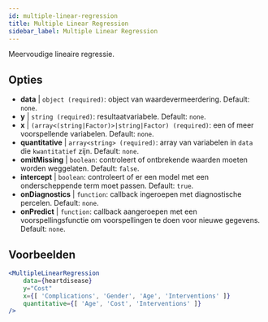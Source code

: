 ```yaml
---
id: multiple-linear-regression
title: Multiple Linear Regression
sidebar_label: Multiple Linear Regression
---
```


Meervoudige lineaire regressie.

## Opties

* __data__ | `object (required)`: object van waardevermeerdering. Default: `none`.
* __y__ | `string (required)`: resultaatvariabele. Default: `none`.
* __x__ | `(array<(string|Factor)>|string|Factor) (required)`: een of meer voorspellende variabelen. Default: `none`.
* __quantitative__ | `array<string> (required)`: array van variabelen in `data` die `kwantitatief` zijn. Default: `none`.
* __omitMissing__ | `boolean`: controleert of ontbrekende waarden moeten worden weggelaten. Default: `false`.
* __intercept__ | `boolean`: controleert of er een model met een onderscheppende term moet passen. Default: `true`.
* __onDiagnostics__ | `function`: callback ingeroepen met diagnostische percelen. Default: `none`.
* __onPredict__ | `function`: callback aangeroepen met een voorspellingsfunctie om voorspellingen te doen voor nieuwe gegevens. Default: `none`.


## Voorbeelden

```jsx live
<MultipleLinearRegression 
    data={heartdisease} 
    y="Cost"
    x={[ 'Complications', 'Gender', 'Age', 'Interventions' ]}
    quantitative={[ 'Age', 'Cost', 'Interventions' ]}
/>
```

